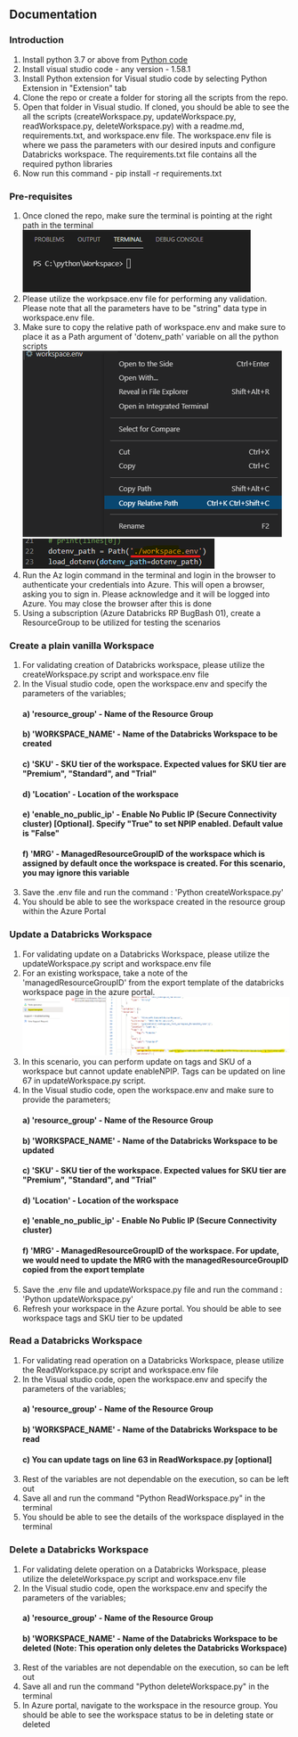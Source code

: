 ## Documentation
### Introduction

1. Install python 3.7 or above from [Python code](https://www.python.org/downloads/)
2. Install visual studio code - any version - 1.58.1 
3. Install Python extension for Visual studio code by selecting Python Extension in "Extension" tab
4. Clone the repo or create a folder for storing all the scripts from the repo.
5. Open that folder in Visual studio. If cloned, you should be able to see the all the scripts (createWorkspace.py, updateWorkspace.py, readWorkspace.py, deleteWorkspace.py) with a readme.md, requirements.txt, and workspace.env file. The workspace.env file is where we pass the parameters with our desired inputs and configure Databricks workspace. The requirements.txt file contains all the required python libraries
6. Now run this command - pip install -r requirements.txt

### Pre-requisites

1. Once cloned the repo, make sure the terminal is pointing at the right path in the terminal
![updateMRG](./images/terminal.png) 
2. Please utilize the workpsace.env file for performing any validation. Please note that all the parameters have to be "string" data type in workspace.env file.
3. Make sure to copy the relative path of workspace.env and make sure to place it as a Path argument of 'dotenv_path' variable on all the python scripts
![updateMRG](./images/relativepath.png)![updateMRG](./images/path.png) 
4. Run the Az login command in the terminal and login in the browser to authenticate your credentials into Azure. This will open a browser, asking you to sign in. Please acknowledge and it will be logged into Azure. You may close the browser after this is done
5. Using a subscription (Azure Databricks RP BugBash 01), create a ResourceGroup to be utilized for testing the scenarios

### Create a plain vanilla Workspace
1. For validating creation of Databricks workspace, please utilize the createWorkspace.py script and workspace.env file
2. In the Visual studio code, open the workspace.env and specify the parameters of the variables;
	#### a) 'resource_group' - Name of the Resource Group
	#### b) 'WORKSPACE_NAME' - Name of the Databricks Workspace to be created 
	#### c) 'SKU' - SKU tier of the workspace. Expected values for SKU tier are "Premium", "Standard", and "Trial"
	#### d) 'Location' - Location of the workspace
	#### e) 'enable_no_public_ip' - Enable No Public IP (Secure Connectivity cluster) [Optional]. Specify "True" to set NPIP enabled. Default value is "False"
	#### f) 'MRG' - ManagedResourceGroupID of the workspace which is assigned by default once the workspace is created. For this scenario, you may ignore this variable
3. Save the .env file and run the command :	'Python createWorkspace.py'
4. You should be able to see the workspace created in the resource group within the Azure Portal

### Update a Databricks Workspace
1. For validating update on a Databricks Workspace, please utilize the updateWorkspace.py script and workspace.env file
2. For an existing workspace, take a note of the 'managedResourceGroupID' from the export template of the databricks workspace page in the azure portal.
 ![updateMRG](./images/UpdateMRG.png)  
3. In this scenario, you can perform update on tags and SKU of a workspace but cannot update enableNPIP. Tags can be updated on line 67 in updateWorkspace.py script.
4. In the Visual studio code, open the workspace.env and make sure to provide the parameters;
	#### a) 'resource_group' - Name of the Resource Group
	#### b) 'WORKSPACE_NAME' - Name of the Databricks Workspace to be updated
	#### c) 'SKU' - SKU tier of the workspace. Expected values for SKU tier are "Premium", "Standard", and "Trial"
	#### d) 'Location' - Location of the workspace
	#### e) 'enable_no_public_ip' - Enable No Public IP (Secure Connectivity cluster)
	#### f) 'MRG' - ManagedResourceGroupID of the workspace. For update, we would need to update the MRG with the managedResourceGroupID copied from the export template
5. Save the .env file and updateWorkspace.py file and run the command :	'Python updateWorkspace.py'
6. Refresh your workspace in the Azure portal. You should be able to see workspace tags and SKU tier to be updated

### Read a Databricks Workspace
1. For validating read operation on a Databricks Workspace, please utilize the ReadWorkspace.py script and workspace.env file
2. In the Visual studio code, open the workspace.env and specify the parameters of the variables;
	#### a) 'resource_group' - Name of the Resource Group
	#### b) 'WORKSPACE_NAME' - Name of the Databricks Workspace to be read
	#### c) You can update tags on line 63 in ReadWorkspace.py [optional]
3. Rest of the variables are not dependable on the execution, so can be left out
4. Save all and run the command "Python ReadWorkspace.py" in the terminal
5. You should be able to see the details of the workspace displayed in the terminal

### Delete a Databricks Workspace
1. For validating delete operation on a  Databricks Workspace, please utilize the deleteWorkspace.py script and workspace.env file
2. In the Visual studio code, open the workspace.env and specify the parameters of the variables;
	#### a) 'resource_group' - Name of the Resource Group
	#### b) 'WORKSPACE_NAME' - Name of the Databricks Workspace to be deleted (Note: This operation only deletes the Databricks Workspace)
3. Rest of the variables are not dependable on the execution, so can be left out
4. Save all and run the command "Python deleteWorkspace.py" in the terminal
5. In Azure portal, navigate to the workspace in the resource group. You should be able to see the workspace status to be in deleting state or deleted
